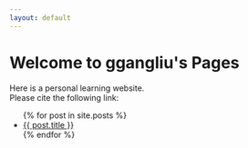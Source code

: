 ```yaml
---
layout: default
---
```


# Welcome to ggangliu's Pages

Here is a personal learning website.  
Please cite the following link:

<ul>
  {% for post in site.posts %} 
    <li>
      <a href="{{ post.url }}">{{ post.title }}</a>
    </li>
  {% endfor %}
</ul>
